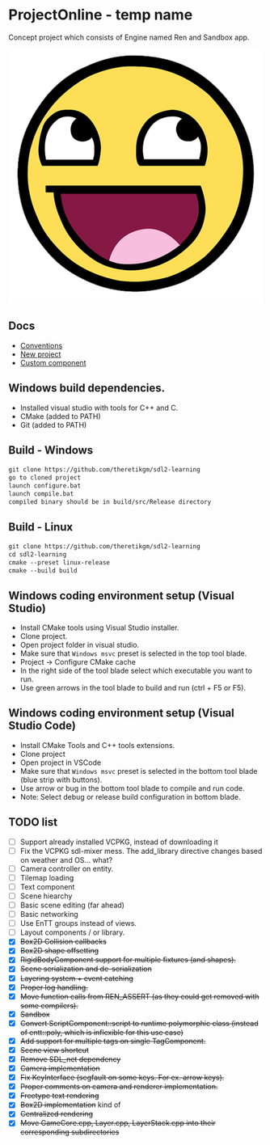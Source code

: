 # ProjectOnline - temp name

Concept project which consists of Engine named Ren and Sandbox app.

![your face after seeing this project](./assets/awesomeface.png "test")

## Docs

- [Conventions](docs/typing.md "conventions")
- [New project](docs/new_project.md "new_project")
- [Custom component](docs/custom_component.md)

## Windows build dependencies.

- Installed visual studio with tools for C++ and C.
- CMake (added to PATH)
- Git (added to PATH)

## Build - Windows

    git clone https://github.com/theretikgm/sdl2-learning
    go to cloned project
    launch configure.bat
    launch compile.bat
    compiled binary should be in build/src/Release directory

## Build - Linux

    git clone https://github.com/theretikgm/sdl2-learning
    cd sdl2-learning
    cmake --preset linux-release
    cmake --build build

## Windows coding environment setup (Visual Studio)

- Install CMake tools using Visual Studio installer.
- Clone project.
- Open project folder in visual studio.
- Make sure that `Windows msvc` preset is selected in the top tool blade.
- Project -> Configure CMake cache
- In the right side of the tool blade select which executable you want to run.
- Use green arrows in the tool blade to build and run (ctrl + F5 or F5).

## Windows coding environment setup (Visual Studio Code)

- Install CMake Tools and C++ tools extensions.
- Clone project
- Open project in VSCode
- Make sure that `Windows msvc` preset is selected in the bottom tool blade (blue strip with buttons).
- Use arrow or bug in the bottom tool blade to compile and run code.
- Note: Select debug or release build configuration in bottom blade.

## TODO list

- [ ] Support already installed VCPKG, instead of downloading it
- [ ] Fix the VCPKG sdl-mixer mess. The add_library directive changes based on weather and OS... what?
- [ ] Camera controller on entity.
- [ ] Tilemap loading
- [ ] Text component
- [ ] Scene hiearchy
- [ ] Basic scene editing (far ahead)
- [ ] Basic networking
- [ ] Use EnTT groups instead of views.
- [ ] Layout components / or library.
- [x] ~~Box2D Collision callbacks~~
- [x] ~~Box2D shape offsetting~~
- [x] ~~RigidBodyComponent support for multiple fixtures (and shapes).~~
- [x] ~~Scene serialization and de-serialization~~
- [x] ~~Layering system + event catching~~
- [x] ~~Proper log handling.~~
- [x] ~~Move function calls from REN_ASSERT (as they could get removed with some compilers).~~
- [x] ~~Sandbox~~
- [x] ~~Convert ScriptComponent::script to runtime polymorphic class (instead of entt::poly, which is inflexible for this use case)~~
- [x] ~~Add support for multiple tags on single TagComponent.~~
- [x] ~~Scene view shortcut~~
- [x] ~~Remove SDL_net dependency~~
- [x] ~~Camera implementation~~
- [x] ~~Fix KeyInterface (segfault on some keys. For ex. arrow keys).~~
- [x] ~~Proper comments on camera and renderer implementation.~~
- [x] ~~Freetype text rendering~~
- [x] ~~Box2D implementation~~ kind of
- [x] ~~Centralized rendering~~
- [x] ~~Move GameCore.cpp, Layer.cpp, LayerStack.cpp into their corresponding subdirectories~~

